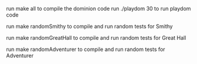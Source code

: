 run make all to compile the dominion code
run ./playdom 30 to run playdom code

run make randomSmithy to compile and run random tests for Smithy

run make randomGreatHall to compile and run random tests for Great Hall

run make randomAdventurer to compile and run random tests for Adventurer
